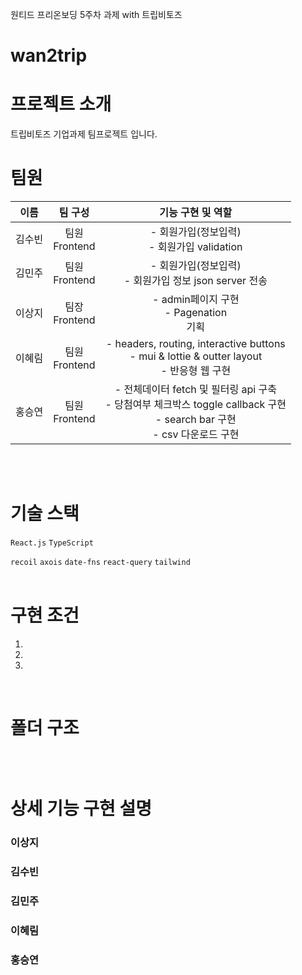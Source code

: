 원티드 프리온보딩 5주차 과제 with 트립비토즈
# wan2trip

# 프로젝트 소개

트립비토즈 기업과제 팀프로젝트 입니다.

# 팀원

| 이름   |       팀 구성       |                                                           기능 구현 및 역할                                                            |
| ------ | :-----------------: | :------------------------------------------------------------------------------------------------------------------------------------: |
| 김수빈 | 팀원 </br> Frontend |                                            - 회원가입(정보입력) </br> - 회원가입 validation                                            |
| 김민주 | 팀원 </br> Frontend |                                      - 회원가입(정보입력) </br> - 회원가입 정보 json server 전송                                       |
| 이상지 | 팀장 </br> Frontend |                                            - admin페이지 구현 </br> - Pagenation </br> 기획                                            |
| 이혜림 | 팀원 </br> Frontend |                  - headers, routing, interactive buttons </br> - mui & lottie & outter layout </br> - 반응형 웹 구현                   |
| 홍승연 | 팀원 </br> Frontend | - 전체데이터 fetch 및 필터링 api 구축 </br> - 당첨여부 체크박스 toggle callback 구현 </br> - search bar 구현 </br> - csv 다운로드 구현 |

</br>
</br>

# 기술 스택

`React.js`
`TypeScript`

`recoil`
`axois`
`date-fns`
`react-query`
`tailwind`
</br>
</br>

# 구현 조건

1. 
2. 
3. 

</br>

# 폴더 구조

```text

```

</br>

# 상세 기능 구현 설명

### 이상지

### 김수빈

### 김민주

### 이혜림

### 홍승연
